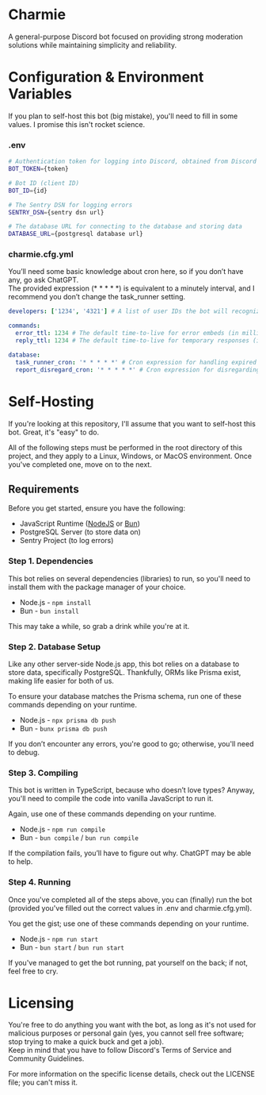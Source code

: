 
# Charmie  
A general-purpose Discord bot focused on providing strong moderation solutions while maintaining simplicity and reliability.

# Configuration & Environment Variables  
If you plan to self-host this bot (big mistake), you'll need to fill in some values. I promise this isn't rocket science.

### .env

```bash
# Authentication token for logging into Discord, obtained from Discord's developer portal  
BOT_TOKEN={token}

# Bot ID (client ID)  
BOT_ID={id}

# The Sentry DSN for logging errors  
SENTRY_DSN={sentry dsn url}

# The database URL for connecting to the database and storing data  
DATABASE_URL={postgresql database url}
```

### charmie.cfg.yml  
You’ll need some basic knowledge about cron here, so if you don’t have any, go ask ChatGPT.  
The provided expression (* * * * *) is equivalent to a minutely interval, and I recommend you don’t change the task_runner setting.

```yaml
developers: ['1234', '4321'] # A list of user IDs the bot will recognize as developers

commands:  
  error_ttl: 1234 # The default time-to-live for error embeds (in milliseconds)  
  reply_ttl: 1234 # The default time-to-live for temporary responses (in milliseconds)

database:  
  task_runner_cron: '* * * * *' # Cron expression for handling expired punishments  
  report_disregard_cron: '* * * * *' # Cron expression for disregarding expired reports
```

# Self-Hosting  
If you're looking at this repository, I'll assume that you want to self-host this bot. Great, it's "easy" to do.  

All of the following steps must be performed in the root directory of this project, and they apply to a Linux, Windows, or MacOS environment. Once you've completed one, move on to the next.

## Requirements
Before you get started, ensure you have the following:

- JavaScript Runtime ([NodeJS](https://nodejs.org/) or [Bun](https://bun.sh/))
- PostgreSQL Server (to store data on)
- Sentry Project (to log errors)


### Step 1. Dependencies  
This bot relies on several dependencies (libraries) to run, so you'll need to install them with the package manager of your choice.  
- Node.js - `npm install`
- Bun - `bun install`

This may take a while, so grab a drink while you're at it.

### Step 2. Database Setup  
Like any other server-side Node.js app, this bot relies on a database to store data, specifically PostgreSQL. Thankfully, ORMs like Prisma exist, making life easier for both of us.

To ensure your database matches the Prisma schema, run one of these commands depending on your runtime.  
- Node.js - `npx prisma db push`
- Bun - `bunx prisma db push`

If you don’t encounter any errors, you're good to go; otherwise, you'll need to debug.

### Step 3. Compiling  
This bot is written in TypeScript, because who doesn’t love types? Anyway, you'll need to compile the code into vanilla JavaScript to run it.

Again, use one of these commands depending on your runtime.  
- Node.js - `npm run compile`
- Bun - `bun compile` / `bun run compile`

If the compilation fails, you’ll have to figure out why. ChatGPT may be able to help.

### Step 4. Running  
Once you've completed all of the steps above, you can (finally) run the bot (provided you've filled out the correct values in .env and charmie.cfg.yml).

You get the gist; use one of these commands depending on your runtime.  
- Node.js - `npm run start`
- Bun - `bun start` / `bun run start`

If you've managed to get the bot running, pat yourself on the back; if not, feel free to cry.

# Licensing  
You're free to do anything you want with the bot, as long as it's not used for malicious purposes or personal gain (yes, you cannot sell free software; stop trying to make a quick buck and get a job).  
Keep in mind that you have to follow Discord's Terms of Service and Community Guidelines.

For more information on the specific license details, check out the LICENSE file; you can't miss it.

